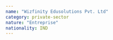```yaml
---
name: "Wizfinity Edusolutions Pvt. Ltd"
category: private-sector
nature: "Entreprise"
nationality: IND
---
```

    